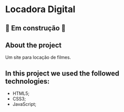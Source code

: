 # Locadora Digital

## 🚧 Em construção 🚧

## About the project

Um site para locação de filmes.   

## In this project we used the followed technologies:
- HTML5;
- CSS3;
- JavaScript;
